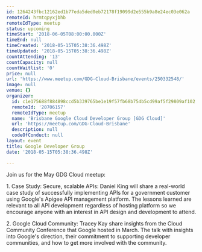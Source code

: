 ```yaml
---
id: 1264243fbc12162ed1b77eda5ded0eb72178f19099d2e555b9a8e24ec03e062a
remoteId: hrmtqpyxjbhb
remoteIdType: meetup
status: upcoming
timeStart: '2018-06-05T08:00:00.000Z'
timeEnd: null
timeCreated: '2018-05-15T05:38:36.498Z'
timeUpdated: '2018-05-15T05:38:36.498Z'
countAttending: '13'
countCapacity: null
countWaitlist: '0'
price: null
url: 'https://www.meetup.com/GDG-Cloud-Brisbane/events/250332548/'
image: null
venue: {}
organizer:
  id: c1e175688f884898ccd5b339765be1e19f57fb68b754b5cd99af5f29809af102
  remoteId: '20706157'
  remoteIdType: meetup
  name: 'Brisbane Google Cloud Developer Group [GDG Cloud]'
  url: 'https://meetup.com/GDG-Cloud-Brisbane'
  description: null
  codeOfConduct: null
layout: event
title: Google Developer Group
date: '2018-05-15T05:38:36.498Z'

---
```

<p>Join us for the May GDG Cloud meetup:</p> <p>1. Case Study: Secure, scalable APIs: Daniel King will share a real-world case study of successfully implementing APIs for a government customer using Google's Apigee API management platform. The lessons learned are relevant to all API development regardless of hosting platform so we encourage anyone with an interest in API design and development to attend.</p> <p>2. Google Cloud Community: Tracey Kay share insights from the Cloud Community Conference that Google hosted in March. The talk with insights into Google's direction, their commitment to supporting developer communities, and how to get more involved with the community.</p>
